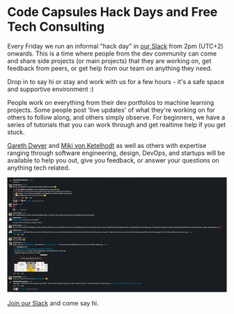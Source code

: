 # Code Capsules Hack Days and Free Tech Consulting

Every Friday we run an informal "hack day" in [our Slack](https://join.slack.com/t/codecapsules/shared_invite/zt-krsv5ott-_WR~S44xGmjATdpMsRC7yg) from 2pm (UTC+2) onwards. This is a time where people from the dev community can come and share side projects (or main projects) that they are working on, get feedback from peers, or get help from our team on anything they need.

Drop in to say hi or stay and work with us for a few hours - it's a safe space and supportive environment :)

People work on everything from their dev portfolios to machine learning projects. Some people post 'live updates' of what they're working on for others to follow along, and others simply observe.
For beginners, we have a series of tutorials that you can work through and get realtime help if you get stuck.

[Gareth Dwyer](https://www.linkedin.com/in/garethdwyer/) and [Miki von Ketelhodt](https://www.linkedin.com/in/vonketelhodtm/) as well as others with expertise ranging through software engineering, design, DevOps, and startups will be available to help you out, give you feedback, or answer your questions on anything tech related.

![Code Capsules Slack](../assets/community/code-capsules-slack.png)

[Join our Slack](https://join.slack.com/t/codecapsules/shared_invite/zt-krsv5ott-_WR~S44xGmjATdpMsRC7yg) and come say hi.